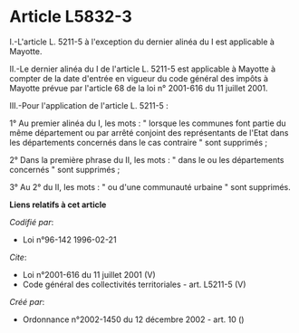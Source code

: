 # Article L5832-3

I.-L'article L. 5211-5 à l'exception du dernier alinéa du I est applicable à Mayotte. 

II.-Le dernier alinéa du I de l'article L. 5211-5 est applicable à Mayotte à compter de la date d'entrée en vigueur du code
général des impôts à Mayotte prévue par l'article 68 de la loi n° 2001-616 du 11 juillet 2001. 

III.-Pour l'application de l'article L. 5211-5 : 

1° Au premier alinéa du I, les mots : " lorsque les communes font partie du même département ou par arrêté conjoint des
représentants de l'Etat dans les départements concernés dans le cas contraire " sont supprimés ; 

2° Dans la première phrase du II, les mots : " dans le ou les départements concernés " sont supprimés ; 

3° Au 2° du II, les mots : " ou d'une communauté urbaine " sont supprimés.

**Liens relatifs à cet article**

_Codifié par_:

  - Loi n°96-142 1996-02-21

_Cite_:

  - Loi n°2001-616 du 11 juillet 2001 (V)
  - Code général des collectivités territoriales - art. L5211-5 (V)

_Créé par_:

  - Ordonnance n°2002-1450 du 12 décembre 2002 - art. 10 ()
